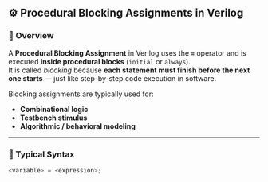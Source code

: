 ## ⚙️ Procedural Blocking Assignments in Verilog

### 📘 Overview

A **Procedural Blocking Assignment** in Verilog uses the **`=`** operator and is executed **inside procedural blocks** (`initial` or `always`).  
It is called *blocking* because **each statement must finish before the next one starts** — just like step-by-step code execution in software.

Blocking assignments are typically used for:
- **Combinational logic**
- **Testbench stimulus**
- **Algorithmic / behavioral modeling**

---

### 🧩 Typical Syntax

```verilog
<variable> = <expression>;
